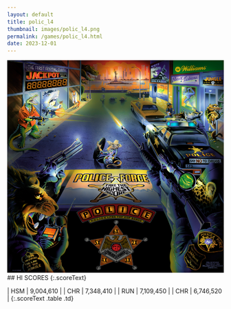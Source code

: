 ```yaml
---
layout: default
title: polic_l4
thumbnail: images/polic_l4.png
permalink: /games/polic_l4.html
date: 2023-12-01
---
```


<img src="../images/polic_l4.png" class="gameThumbnail img-fluid mx-auto align-middle">
## HI SCORES
{:.scoreText}

| HSM | 9,004,610 | 
| CHR | 7,348,410 | 
| RUN | 7,109,450 | 
| CHR | 6,746,520 | 
{:.scoreText .table .td}
